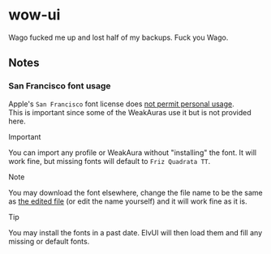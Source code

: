 # wow-ui

Wago fucked me up and lost half of my backups. Fuck you Wago.

## Notes

### San Francisco font usage

Apple's `San Francisco` font license does [not permit personal usage](https://en.wikipedia.org/wiki/San_Francisco_(sans-serif_typeface)).  
This is important since some of the WeakAuras use it but is not provided here.

>[!IMPORTANT]
> You can import any profile or WeakAura without "installing" the font. It will work fine, but missing fonts will default to `Friz Quadrata TT`.  

>[!NOTE]
> You may download the font elsewhere, change the file name to be the same as [the edited file](/elvui/SharedMediaEdit.md) (or edit the name yourself) and it will work fine as it is.

>[!TIP]
>You may install the fonts in a past date. ElvUI will then load them and fill any missing or default fonts.
